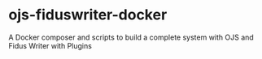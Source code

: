 # ojs-fiduswriter-docker
A Docker composer and scripts to build a complete system with OJS and Fidus Writer with Plugins
